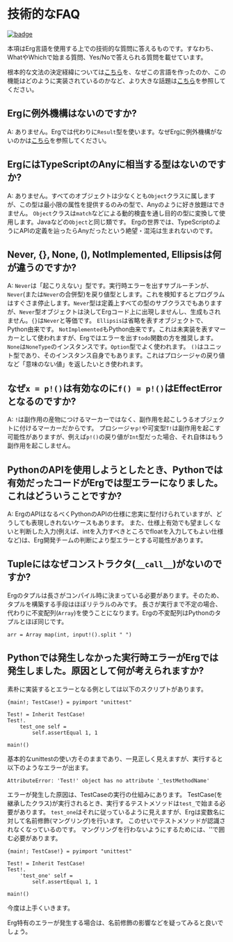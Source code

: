 # 技術的なFAQ

[![badge](https://img.shields.io/endpoint.svg?url=https%3A%2F%2Fgezf7g7pd5.execute-api.ap-northeast-1.amazonaws.com%2Fdefault%2Fsource_up_to_date%3Fowner%3Derg-lang%26repos%3Derg%26ref%3Dmain%26path%3Ddoc/EN/faq_technical.md%26commit_hash%3D1b3d7827bb770459475e4102c6f5c43d8ad79ae4)](https://gezf7g7pd5.execute-api.ap-northeast-1.amazonaws.com/default/source_up_to_date?owner=erg-lang&repos=erg&ref=main&path=doc/EN/faq_technical.md&commit_hash=1b3d7827bb770459475e4102c6f5c43d8ad79ae4)

本項はErg言語を使用する上での技術的な質問に答えるものです。すなわち、WhatやWhichで始まる質問、Yes/Noで答えられる質問を載せています。

根本的な文法の決定経緯については[こちら](./faq_syntax.md)を、なぜこの言語を作ったのか、この機能はどのように実装されているのかなど、より大きな話題は[こちら](./faq_general.md)を参照してください。

## Ergに例外機構はないのですか?

A: ありません。Ergでは代わりに`Result`型を使います。なぜErgに例外機構がないのかは[こちら](./faq_syntax.md#なぜergには例外機構がないのですか)を参照してください。

## ErgにはTypeScriptのAnyに相当する型はないのですか?

A: ありません。すべてのオブジェクトは少なくとも`Object`クラスに属しますが、この型は最小限の属性を提供するのみの型で、Anyのように好き放題はできません。
`Object`クラスは`match`などによる動的検査を通し目的の型に変換して使用します。Javaなどの`Object`と同じ類です。
Ergの世界では、TypeScriptのようにAPIの定義を辿ったらAnyだったという絶望・混沌は生まれないのです。

## Never, {}, None, (), NotImplemented, Ellipsisは何が違うのですか?

A: `Never`は「起こりえない」型です。実行時エラーを出すサブルーチンが、`Never`(または`Never`の合併型)を戻り値型とします。これを検知するとプログラムはすぐさま停止します。`Never`型は定義上すべての型のサブクラスでもありますが、`Never`型オブジェクトは決してErgコード上に出現しませんし、生成もされません。`{}`は`Never`と等価です。
`Ellipsis`は省略を表すオブジェクトで、Python由来です。
`NotImplemented`もPython由来です。これは未実装を表すマーカーとして使われますが、Ergではエラーを出す`todo`関数の方を推奨します。
`None`は`NoneType`のインスタンスです。`Option`型でよく使われます。
`()`はユニット型であり、そのインスタンス自身でもあります。これはプロシージャの戻り値など「意味のない値」を返したいとき使われます。

## なぜ`x = p!()`は有効なのに`f() = p!()`はEffectErrorとなるのですか?

A: `!`は副作用の産物につけるマーカーではなく、副作用を起こしうるオブジェクトに付けるマーカーだからです。
プロシージャ`p!`や可変型`T!`は副作用を起こす可能性がありますが、例えば`p!()`の戻り値が`Int`型だった場合、それ自体はもう副作用を起こしません。

## PythonのAPIを使用しようとしたとき、Pythonでは有効だったコードがErgでは型エラーになりました。これはどういうことですか?

A: ErgのAPIはなるべくPythonのAPIの仕様に忠実に型付けられていますが、どうしても表現しきれないケースもあります。
また、仕様上有効でも望ましくないと判断した入力(例えば、intを入力すべきところでfloatを入力してもよい仕様など)は、Erg開発チームの判断により型エラーとする可能性があります。

## Tupleにはなぜコンストラクタ(`__call__`)がないのですか?

Ergのタプルは長さがコンパイル時に決まっている必要があります。そのため、タプルを構築する手段はほぼリテラルのみです。
長さが実行まで不定の場合、代わりに不変配列(`Array`)を使うことになります。Ergの不変配列はPythonのタプルとほぼ同じです。

```erg
arr = Array map(int, input!().split " ")
```

## Pythonでは発生しなかった実行時エラーがErgでは発生しました。原因として何が考えられますか?

素朴に実装するとエラーとなる例としては以下のスクリプトがあります。

```erg
{main!; TestCase!} = pyimport "unittest"

Test! = Inherit TestCase!
Test!.
    test_one self =
        self.assertEqual 1, 1

main!()
```

基本的なunittestの使い方そのままであり、一見正しく見えますが、実行すると以下のようなエラーが出ます。

```console
AttributeError: 'Test!' object has no attribute '_testMethodName'
```

エラーが発生した原因は、TestCaseの実行の仕組みにあります。
TestCase(を継承したクラス)が実行されるとき、実行するテストメソッドは`test_`で始まる必要があります。
`test_one`はそれに従っているように見えますが、Ergは変数名に対して名前修飾(マングリング)を行います。
このせいでテストメソッドが認識されなくなっているのです。
マングリングを行わないようにするためには、''で囲む必要があります。

```erg
{main!; TestCase!} = pyimport "unittest"

Test! = Inherit TestCase!
Test!.
    'test_one' self =
        self.assertEqual 1, 1

main!()
```

今度は上手くいきます。

Erg特有のエラーが発生する場合は、名前修飾の影響などを疑ってみると良いでしょう。
